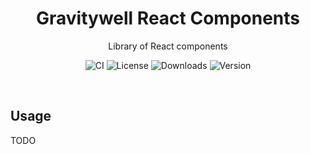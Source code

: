 <h1 align="center">Gravitywell React Components</h1>
<p align="center">Library of React components</p>
<p align="center">
  <img src="https://img.shields.io/github/workflow/status/GravitywellUK/packages/CI/master" alt="CI" />
  <img src="https://img.shields.io/github/license/gravitywelluk/packages" alt="License" />
  <img src="https://img.shields.io/npm/dm/@gravitywelluk/react-components" alt="Downloads" />
  <img src="https://img.shields.io/npm/v/@gravitywelluk/react-components" alt="Version" />
</p>
<br />

## Usage

TODO